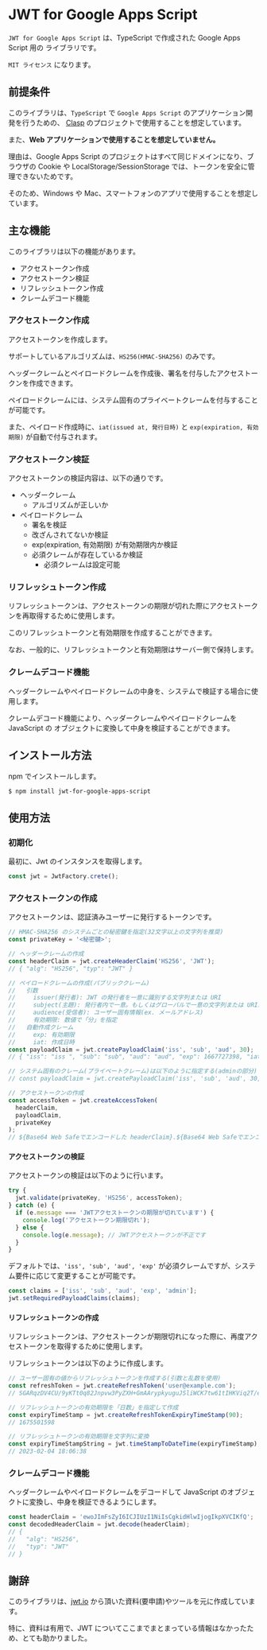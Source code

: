 # JWT for Google Apps Script

`JWT for Google Apps Script` は、TypeScript で作成された Google Apps Script 用の ライブラリです。

`MIT ライセンス` になります。

## 前提条件

このライブラリは、`TypeScript` で `Google Apps Script` のアプリケーション開発を行うための、
[Clasp](https://github.com/google/clasp) のプロジェクトで使用することを想定しています。

また、**Web アプリケーションで使用することを想定していません。**

理由は、Google Apps Script のプロジェクトはすべて同じドメインになり、ブラウザの Cookie や LocalStorage/SessionStorage では、トークンを安全に管理できないためです。

そのため、Windows や Mac、スマートフォンのアプリで使用することを想定しています。

## 主な機能

このライブラリは以下の機能があります。

- アクセストークン作成
- アクセストークン検証
- リフレッシュトークン作成
- クレームデコード機能

### アクセストークン作成

アクセストークンを作成します。

サポートしているアルゴリズムは、`HS256(HMAC-SHA256)` のみです。

ヘッダークレームとペイロードクレームを作成後、署名を付与したアクセストークンを作成できます。

ペイロードクレームには、システム固有のプライベートクレームを付与することが可能です。

また、ペイロード作成時に、`iat(issued at, 発行日時)` と `exp(expiration, 有効期限)` が自動で付与されます。

### アクセストークン検証

アクセストークンの検証内容は、以下の通りです。

- ヘッダークレーム
  - アルゴリズムが正しいか
- ペイロードクレーム
  - 署名を検証
  - 改ざんされてないか検証
  - exp(expiration, 有効期限) が有効期限内か検証
  - 必須クレームが存在しているか検証
    - 必須クレームは設定可能

### リフレッシュトークン作成

リフレッシュトークンは、アクセストークンの期限が切れた際にアクセストークンを再取得するために使用します。

このリフレッシュトークンと有効期限を作成することができます。

なお、一般的に、リフレッシュトークンと有効期限はサーバー側で保持します。

### クレームデコード機能

ヘッダークレームやペイロードクレームの中身を、システムで検証する場合に使用します。

クレームデコード機能により、ヘッダークレームやペイロードクレームを JavaScript の
オブジェクトに変換して中身を検証することができます。

## インストール方法

npm でインストールします。

```sh
$ npm install jwt-for-google-apps-script
```

## 使用方法

### 初期化

最初に、Jwt のインスタンスを取得します。

```typescript
const jwt = JwtFactory.crete();
```

### アクセストークンの作成

アクセストークンは、認証済みユーザーに発行するトークンです。

```typescript
// HMAC-SHA256 のシステムごとの秘密鍵を指定(32文字以上の文字列を推奨)
const privateKey = '<秘密鍵>';

// ヘッダークレームの作成
const headerClaim = jwt.createHeaderClaim('HS256', 'JWT');
// { "alg": "HS256", "typ": "JWT" }

// ペイロードクレームの作成(パブリッククレーム)
//   引数
//     issuer(発行者): JWT の発行者を一意に識別する文字列または URI
//     subject(主題): 発行者内で一意。もしくはグローバルで一意の文字列または URI。
//     audience(受信者): ユーザー固有情報(ex. メールアドレス)
//     有効期限: 数値で「分」を指定
//   自動作成クレーム
//     exp: 有効期限
//     iat: 作成日時
const payloadClaim = jwt.createPayloadClaim('iss', 'sub', 'aud', 30);
// { "iss": "iss ", "sub": "sub", "aud": "aud", "exp": 1667727398, "iat": 1667725598}

// システム固有のクレーム(プライベートクレーム)は以下のように指定する(adminの部分)
// const payloadClaim = jwt.createPayloadClaim('iss', 'sub', 'aud', 30, { admin: true });

// アクセストークンの作成
const accessToken = jwt.createAccessToken(
  headerClaim,
  payloadClaim,
  privateKey
);
// ${Base64 Web Safeでエンコードした headerClaim}.${Base64 Web Safeでエンコードした payloadClaim}.${署名}
```

#### アクセストークンの検証

アクセストークンの検証は以下のように行います。

```typescript
try {
  jwt.validate(privateKey, 'HS256', accessToken);
} catch (e) {
  if (e.message === 'JWTアクセストークンの期限が切れています') {
    console.log('アクセストークン期限切れ');
  } else {
    console.log(e.message); // JWTアクセストークンが不正です
  }
}
```

デフォルトでは、`'iss', 'sub', 'aud', 'exp'` が必須クレームですが、システム要件に応じて変更することが可能です。

```typescript
const claims = ['iss', 'sub', 'aud', 'exp', 'admin'];
jwt.setRequiredPayloadClaims(claims);
```

#### リフレッシュトークンの作成

リフレッシュトークンは、アクセストークンが期限切れになった際に、再度アクセストークンを取得するために使用します。

リフレッシュトークンは以下のように作成します。

```typescript
// ユーザー固有の値からリフレッシュトークンを作成する(引数と乱数を使用)
const refreshToken = jwt.createRefreshToken('user@example.com');
// SGARqzDV4CU/9yKTt0q82Jnpvw3PyZXH+GmAArypkyuguJSliWCK7tw61tIHKViq2T/euRLUDMwXkUwQHiugFA==

// リフレッシュトークンの有効期限を「日数」を指定して作成
const expiryTimeStamp = jwt.createRefreshTokenExpiryTimeStamp(90);
// 1675501598

// リフレッシュトークンの有効期限を文字列に変換
const expiryTimeStampString = jwt.timeStampToDateTime(expiryTimeStamp);
// 2023-02-04 18:06:38
```

### クレームデコード機能

ヘッダークレームやペイロードクレームをデコードして JavaScript のオブジェクトに変換し、中身を検証できるようにします。

```typescript
const headerClaim = 'ewoJImFsZyI6ICJIUzI1NiIsCgkidHlwIjogIkpXVCIKfQ';
const decodedHeaderClaim = jwt.decode(headerClaim);
// {
//   "alg": "HS256",
//   "typ": "JWT"
// }
```

## 謝辞

このライブラリは、[jwt.io](https://jwt.io/) から頂いた資料(要申請)やツールを元に作成しています。

特に、資料は有用で、JWT についてここまでまとまっている情報はなかったため、とても助かりました。
